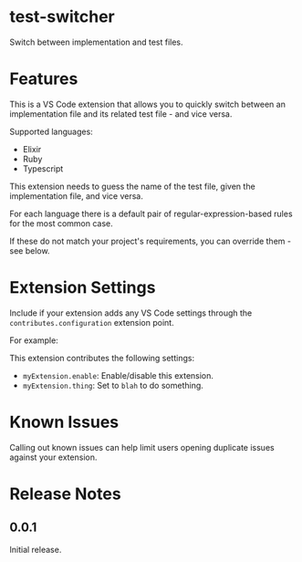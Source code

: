 # test-switcher

Switch between implementation and test files.

# Features

This is a VS Code extension that allows you to quickly switch between an implementation file
and its related test file - and vice versa.

Supported languages:

* Elixir
* Ruby
* Typescript

This extension needs to guess the name of the test file, given the implementation file,
and vice versa.

For each language there is a default pair of regular-expression-based rules for the most common case.

If these do not match your project's requirements, you can override them - see below.

# Extension Settings

Include if your extension adds any VS Code settings through the `contributes.configuration` extension point.

For example:

This extension contributes the following settings:

* `myExtension.enable`: Enable/disable this extension.
* `myExtension.thing`: Set to `blah` to do something.

# Known Issues

Calling out known issues can help limit users opening duplicate issues against your extension.

# Release Notes

## 0.0.1

Initial release.